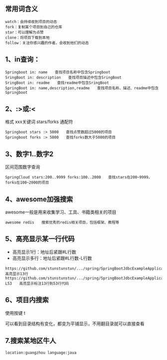 ## 常用词含义    

```
watch：会持续收到项目的动态   
fork：复制某个项目到自己的仓库
star：可以理解为点赞
clone：将项目下载到本地
follow：关注你感兴趣的作者，会收到他们的动态
```

## 1、in查询：

```
Springboot in: name　　查找项目名称中包含Springboot
SringBoot in: description　　查找项目描述中包含SringBoot
SringBoot in: readme　　查找readme中包含SringBoot
SpringBoot in: name,description,readme　　查找项目名称、描述、readme中包含Springboot
```

## 2、:>或:<

格式 xxx关键词 stars/forks 通配符 

```
Springboot stars :> 5000　　查找点赞数超过5000的项目
Springboot forks :> 5000　　查找forks数大于5000的项目
```

## 3、数字1..数字2

区间范围数字查询

```
SpringCloud stars:200..9999 forks:100..2000　　查找stars在200~9999，forks在100~2000的项目
```

## 4、awesome加强搜索

awesome一般是用来收集学习、工具、书籍类相关的项目 

```
awesome redis　　搜索优秀的redis相关项目，包括框架、教程等
```

## 5、高亮显示某一行代码

- 高亮显示1行：地址后紧跟#L行数
- 高亮显示多行：地址后紧跟#L行数-L行数

```
https://github.com/stunstunstun/.../spring/SpringBootJdbcExampleApplication.java#L13　　高亮显示13行
https://github.com/stunstunstun/.../spring/SpringBootJdbcExampleApplication.java#L13-L53　　高亮显示标注13行到53行代码
```

## 6、项目内搜索

使用按键 t

可以看到目录结构有变化，都变为平铺显示，不用翻目录就可以直接查看

## 7.搜索某地区牛人

```
location:guangzhou language:java
```

